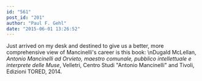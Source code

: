 ```yaml
---
id: "561"
post_id: "201"
author: "Paul F. Gehl"
date: "2015-06-01 13:26:52"
---
```

Just arrived on my desk and destined to give us a better, more comprehensive view of Mancinelli's career is this book:\nDugald McLellan, <em>Antonio Mancinelli ad Orvieto, maestro comunale, pubblico intellettuale e interprete delle Muse</em>, Velletri, Centro Studi "Antonio Mancinelli" and Tivoli, Edizioni TORED, 2014.
